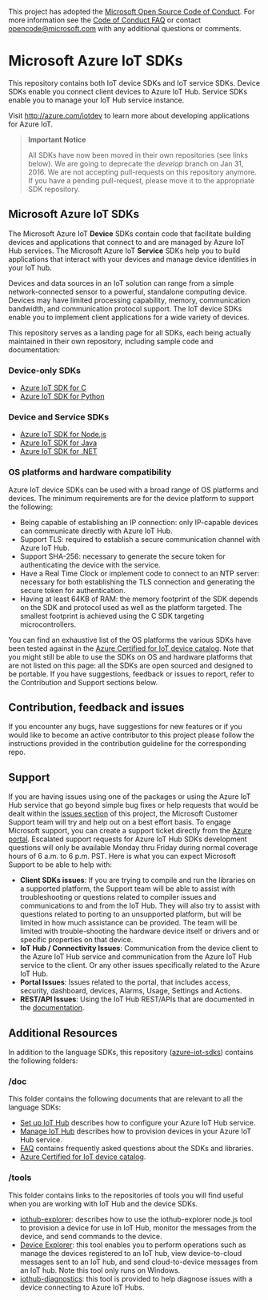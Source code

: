 This project has adopted the [Microsoft Open Source Code of Conduct](https://opensource.microsoft.com/codeofconduct/). For more information see the [Code of Conduct FAQ](https://opensource.microsoft.com/codeofconduct/faq/) or contact [opencode@microsoft.com](mailto:opencode@microsoft.com) with any additional questions or comments.

# Microsoft Azure IoT SDKs

This repository contains both IoT device SDKs and IoT service SDKs. Device SDKs enable you connect client devices to Azure IoT Hub. Service SDKs enable you to manage your IoT Hub service instance.

Visit http://azure.com/iotdev to learn more about developing applications for Azure IoT.

> **Important Notice**
>
> All SDKs have now been moved in their own repositories (see links below).
> We are going to deprecate the *develop* branch on Jan 31, 2016.
> We are not accepting pull-requests on this repository anymore. If you have a pending pull-request, please move it to the appropriate SDK repository.

## Microsoft Azure IoT SDKs

The Microsoft Azure IoT **Device** SDKs contain code that facilitate building devices and applications that connect to and are managed by Azure IoT Hub services.
The Microsoft Azure IoT **Service** SDKs help you to build applications that interact with your devices and manage device identities in your IoT hub.

Devices and data sources in an IoT solution can range from a simple network-connected sensor to a powerful, standalone computing device. Devices may have limited processing capability, memory, communication bandwidth, and communication protocol support. The IoT device SDKs enable you to implement client applications for a wide variety of devices.

This repository serves as a landing page for all SDKs, each being actually maintained in their own repository, including sample code and documentation:

### Device-only SDKs
- [Azure IoT SDK for C](https://github.com/azure/azure-iot-sdk-c)
- [Azure IoT SDK for Python](https://github.com/azure/azure-iot-sdk-python)

### Device and Service SDKs
- [Azure IoT SDK for Node.js](https://github.com/azure/azure-iot-sdk-node)
- [Azure IoT SDK for Java](https://github.com/azure/azure-iot-sdk-java)
- [Azure IoT SDK for .NET](https://github.com/azure/azure-iot-sdk-csharp)

### OS platforms and hardware compatibility

Azure IoT device SDKs can be used with a broad range of OS platforms and devices. The minimum requirements are for the device platform to support the following:

- Being capable of establishing an IP connection: only IP-capable devices can communicate directly with Azure IoT Hub.
- Support TLS: required to establish a secure communication channel with Azure IoT Hub.
- Support SHA-256: necessary to generate the secure token for authenticating the device with the service.
- Have a Real Time Clock or implement code to connect to an NTP server: necessary for both establishing the TLS connection and generating the secure token for authentication.
- Having at least 64KB of RAM: the memory footprint of the SDK depends on the SDK and protocol used as well as the platform targeted. The smallest footprint is achieved using the C SDK targeting microcontrollers.

You can find an exhaustive list of the OS platforms the various SDKs have been tested against in the [Azure Certified for IoT device catalog](https://catalog.azureiotsuite.com/). Note that you might still be able to use the SDKs on OS and hardware platforms that are not listed on this page: all the SDKs are open sourced and designed to be portable. If you have suggestions, feedback or issues to report, refer to the Contribution and Support sections below.

## Contribution, feedback and issues

If you encounter any bugs, have suggestions for new features or if you would like to become an active contributor to this project please follow the instructions provided in the contribution guideline for the corresponding repo.

## Support

If you are having issues using one of the packages or using the Azure IoT Hub service that go beyond simple bug fixes or help requests that would be dealt within the [issues section](https://github.com/Azure/azure-iot-sdks/issues) of this project, the Microsoft Customer Support team will try and help out on a best effort basis.
To engage Microsoft support, you can create a support ticket directly from the [Azure portal](https://ms.portal.azure.com/#blade/Microsoft_Azure_Support/HelpAndSupportBlade).
Escalated support requests for Azure IoT Hub SDKs development questions will only be available Monday thru Friday during normal coverage hours of 6 a.m. to 6 p.m. PST.
Here is what you can expect Microsoft Support to be able to help with:
* **Client SDKs issues**: If you are trying to compile and run the libraries on a supported platform, the Support team will be able to assist with troubleshooting or questions related to compiler issues and communications to and from the IoT Hub.  They will also try to assist with questions related to porting to an unsupported platform, but will be limited in how much assistance can be provided.  The team will be limited with trouble-shooting the hardware device itself or drivers and or specific properties on that device. 
* **IoT Hub / Connectivity Issues**: Communication from the device client to the Azure IoT Hub service and communication from the Azure IoT Hub service to the client.  Or any other issues specifically related to the Azure IoT Hub.
* **Portal Issues**: Issues related to the portal, that includes access, security, dashboard, devices, Alarms, Usage, Settings and Actions.
* **REST/API Issues**: Using the IoT Hub REST/APIs that are documented in the [documentation]( https://msdn.microsoft.com/library/mt548492.aspx).

## Additional Resources

In addition to the language SDKs, this repository ([azure-iot-sdks](https://github.com/Azure/azure-iot-sdks)) contains the following folders:

### /doc

This folder contains the following documents that are relevant to all the language SDKs:

- [Set up IoT Hub](doc/setup_iothub.md) describes how to configure your Azure IoT Hub service.
- [Manage IoT Hub](doc/manage_iot_hub.md) describes how to provision devices in your Azure IoT Hub service.
- [FAQ](doc/faq.md) contains frequently asked questions about the SDKs and libraries.
- [Azure Certified for IoT device catalog](https://catalog.azureiotsuite.com/).

### /tools

This folder contains links to the repositories of tools you will find useful when you are working with IoT Hub and the device SDKs.
- [iothub-explorer](https://github.com/azure/iothub-explorer): describes how to use the iothub-explorer node.js tool to provision a device for use in IoT Hub, monitor the messages from the device, and send commands to the device.
- [Device Explorer](https://github.com/Azure/azure-iot-sdk-csharp/tree/master/tools/DeviceExplorer): this tool enables you to perform operations such as manage the devices registered to an IoT hub, view device-to-cloud messages sent to an IoT hub, and send cloud-to-device messages from an IoT hub. Note this tool only runs on Windows.
- [iothub-diagnostics](https://github.com/azure/iothub-diagnostics): this tool is provided to help diagnose issues with a device connecting to Azure IoT Hubs.
